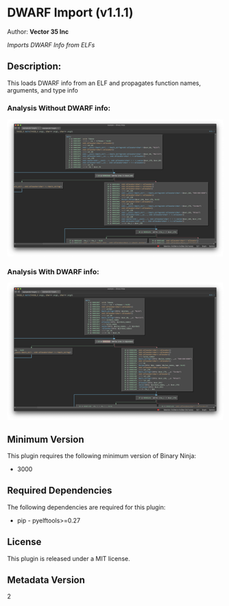 # DWARF Import (v1.1.1)
Author: **Vector 35 Inc**

_Imports DWARF Info from ELFs_

## Description:

This loads DWARF info from an ELF and propagates function names, arguments, and type info

### Analysis Without DWARF info:
![](./images/standard_analysis.png)

### Analysis With DWARF info:
![](./images/DWARF_applied.png)


## Minimum Version

This plugin requires the following minimum version of Binary Ninja:

* 3000


## Required Dependencies

The following dependencies are required for this plugin:

 * pip - pyelftools>=0.27


## License

This plugin is released under a MIT license.
## Metadata Version

2
